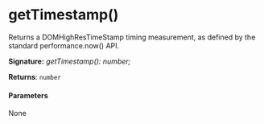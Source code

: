 # getTimestamp()



Returns a DOMHighResTimeStamp timing measurement, as defined by the standard performance.now() API.

**Signature:** _getTimestamp(): number;_

**Returns**: `number`





#### Parameters
None


